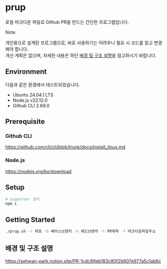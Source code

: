 # prup

로컬 마크다운 파일로 Github PR을 만드는 간단한 프로그램입니다.

> [!NOTE]
> 개인용으로 설계된 프로그램으로, 바로 사용하기는 어려우니 필요 시 코드를 읽고 변경해야 합니다.  
> 개선 계획은 없으며, 자세한 내용은 하단 [배경 및 구조 설명](#배경-및-구조-설명)을 참고하시기 바랍니다.

## Environment
다음과 같은 환경에서 테스트되었습니다.
- Ubuntu 24.04.1 LTS
- Node.js v22.12.0
- Github CLI 2.69.0

## Prerequisite

### Github CLI
https://github.com/cli/cli/blob/trunk/docs/install_linux.md

### Node.js
https://nodejs.org/ko/download

## Setup
```bash
# puppeteer 설치
npm i
```

## Getting Started
```bash
./prup.sh -r 레포 -b 베이스브랜치 -h 헤드브랜치 -t PR제목 -f 마크다운파일주소
```

## 배경 및 구조 설명
https://sehwan-park.notion.site/PR-1cdc89eb183c80f2b607e977a5c1ab6c